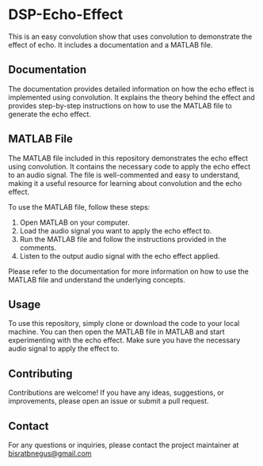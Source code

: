 # DSP-Echo-Effect

This is an easy convolution show that uses convolution to demonstrate the effect of echo. It includes a documentation and a MATLAB file.

## Documentation

The documentation provides detailed information on how the echo effect is implemented using convolution. It explains the theory behind the effect and provides step-by-step instructions on how to use the MATLAB file to generate the echo effect.

## MATLAB File

The MATLAB file included in this repository demonstrates the echo effect using convolution. It contains the necessary code to apply the echo effect to an audio signal. The file is well-commented and easy to understand, making it a useful resource for learning about convolution and the echo effect.

To use the MATLAB file, follow these steps:
1. Open MATLAB on your computer.
2. Load the audio signal you want to apply the echo effect to.
3. Run the MATLAB file and follow the instructions provided in the comments.
4. Listen to the output audio signal with the echo effect applied.

Please refer to the documentation for more information on how to use the MATLAB file and understand the underlying concepts.

## Usage

To use this repository, simply clone or download the code to your local machine. You can then open the MATLAB file in MATLAB and start experimenting with the echo effect. Make sure you have the necessary audio signal to apply the effect to.

## Contributing

Contributions are welcome! If you have any ideas, suggestions, or improvements, please open an issue or submit a pull request.

## Contact

For any questions or inquiries, please contact the project maintainer at bisratbnegus@gmail.com
